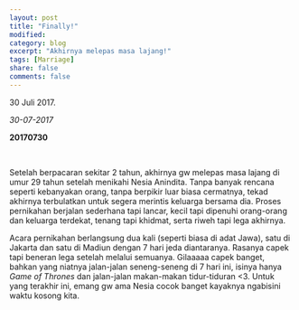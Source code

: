 ```yaml
---
layout: post
title: "Finally!"
modified:
category: blog
excerpt: "Akhirnya melepas masa lajang!"
tags: [Marriage]
share: false
comments: false
---
```


30 Juli 2017.

*30-07-2017*

**20170730**

<br/>

Setelah berpacaran sekitar 2 tahun, akhirnya gw melepas masa lajang di umur 29 tahun setelah menikahi Nesia Anindita. Tanpa banyak rencana seperti kebanyakan orang, tanpa berpikir luar biasa cermatnya, tekad akhirnya terbulatkan untuk segera merintis keluarga bersama dia. Proses pernikahan berjalan sederhana tapi lancar, kecil tapi dipenuhi orang-orang dan keluarga terdekat, tenang tapi khidmat, serta riweh tapi lega akhirnya. 

Acara pernikahan berlangsung dua kali (seperti biasa di adat Jawa), satu di Jakarta dan satu di Madiun dengan 7 hari jeda diantaranya. Rasanya capek tapi beneran lega setelah melalui semuanya. Gilaaaaa capek banget, bahkan yang niatnya jalan-jalan seneng-seneng di 7 hari ini, isinya hanya *Game of Thrones* dan jalan-jalan makan-makan tidur-tiduran <3. Untuk yang terakhir ini, emang gw ama Nesia cocok banget kayaknya ngabisini waktu kosong kita.
